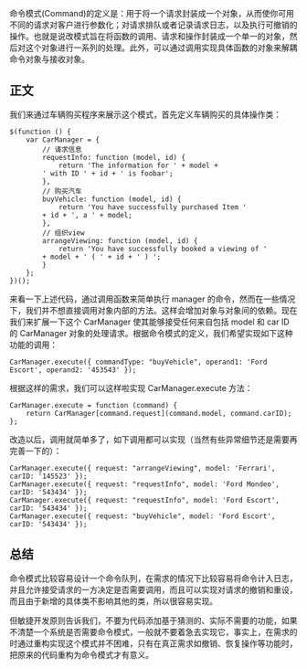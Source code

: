 命令模式(Command)的定义是：用于将一个请求封装成一个对象，从而使你可用不同的请求对客户进行参数化；对请求排队或者记录请求日志，以及执行可撤销的操作。也就是说改模式旨在将函数的调用、请求和操作封装成一个单一的对象，然后对这个对象进行一系列的处理。此外，可以通过调用实现具体函数的对象来解耦命令对象与接收对象。

## 正文

我们来通过车辆购买程序来展示这个模式，首先定义车辆购买的具体操作类：

```
$(function () {
    var CarManager = {
        // 请求信息
        requestInfo: function (model, id) {
            return 'The information for ' + model +
        ' with ID ' + id + ' is foobar';
        },
        // 购买汽车
        buyVehicle: function (model, id) {
            return 'You have successfully purchased Item '
        + id + ', a ' + model;
        },
        // 组织view
        arrangeViewing: function (model, id) {
            return 'You have successfully booked a viewing of '
        + model + ' ( ' + id + ' ) ';
        }
    };
})();
```

来看一下上述代码，通过调用函数来简单执行 manager 的命令，然而在一些情况下，我们并不想直接调用对象内部的方法。这样会增加对象与对象间的依赖。现在我们来扩展一下这个 CarManager 使其能够接受任何来自包括 model 和 car ID 的 CarManager 对象的处理请求。根据命令模式的定义，我们希望实现如下这种功能的调用：

```
CarManager.execute({ commandType: "buyVehicle", operand1: 'Ford Escort', operand2: '453543' });
```

根据这样的需求，我们可以这样啦实现 CarManager.execute 方法：

```
CarManager.execute = function (command) {
    return CarManager[command.request](command.model, command.carID);
};
```

改造以后，调用就简单多了，如下调用都可以实现（当然有些异常细节还是需要再完善一下的）：

```
CarManager.execute({ request: "arrangeViewing", model: 'Ferrari', carID: '145523' });
CarManager.execute({ request: "requestInfo", model: 'Ford Mondeo', carID: '543434' });
CarManager.execute({ request: "requestInfo", model: 'Ford Escort', carID: '543434' });
CarManager.execute({ request: "buyVehicle", model: 'Ford Escort', carID: '543434' });
```

## 总结

命令模式比较容易设计一个命令队列，在需求的情况下比较容易将命令计入日志，并且允许接受请求的一方决定是否需要调用，而且可以实现对请求的撤销和重设，而且由于新增的具体类不影响其他的类，所以很容易实现。

但敏捷开发原则告诉我们，不要为代码添加基于猜测的、实际不需要的功能，如果不清楚一个系统是否需要命令模式，一般就不要着急去实现它，事实上，在需求的时通过重构实现这个模式并不困难，只有在真正需求如撤销、恢复操作等功能时，把原来的代码重构为命令模式才有意义。